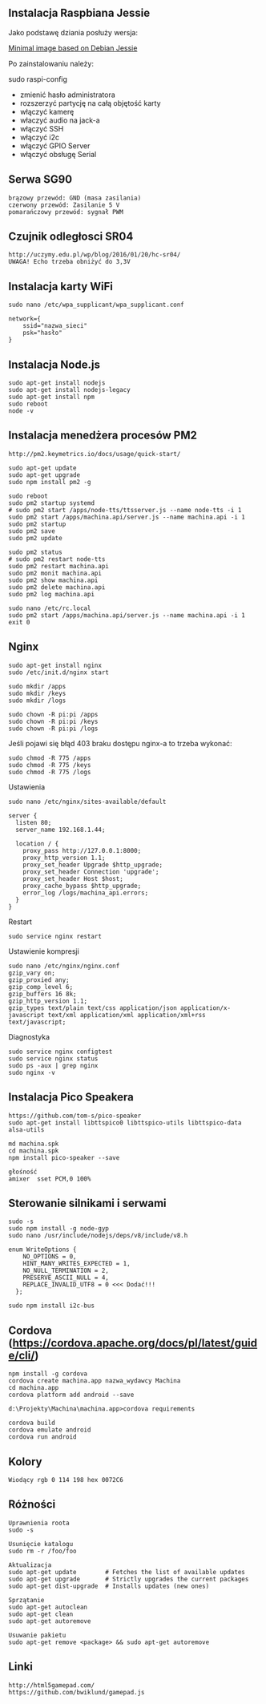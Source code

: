 ## Instalacja Raspbiana Jessie

Jako podstawę dziania posłuży wersja:

[Minimal image based on Debian Jessie](https://www.raspberrypi.org/downloads/raspbian/)

Po zainstalowaniu należy:

sudo raspi-config

- zmienić hasło administratora
- rozszerzyć partycję na całą objętość karty
- włączyć kamerę
- właczyć audio na jack-a
- włączyć SSH
- włączyć i2c
- włączyć GPIO Server
- włączyć obsługę Serial

## Serwa SG90
```
brązowy przewód: GND (masa zasilania)
czerwony przewód: Zasilanie 5 V
pomarańczowy przewód: sygnał PWM
```
## Czujnik odległosci SR04
```
http://uczymy.edu.pl/wp/blog/2016/01/20/hc-sr04/
UWAGA! Echo trzeba obniżyć do 3,3V
```
## Instalacja karty WiFi
```
sudo nano /etc/wpa_supplicant/wpa_supplicant.conf

network={
    ssid="nazwa_sieci"
    psk="hasło"
}
```
## Instalacja Node.js
```
sudo apt-get install nodejs
sudo apt-get install nodejs-legacy
sudo apt-get install npm
sudo reboot
node -v
```
## Instalacja menedżera procesów PM2
```
http://pm2.keymetrics.io/docs/usage/quick-start/

sudo apt-get update
sudo apt-get upgrade
sudo npm install pm2 -g

sudo reboot
sudo pm2 startup systemd
# sudo pm2 start /apps/node-tts/ttsserver.js --name node-tts -i 1
sudo pm2 start /apps/machina.api/server.js --name machina.api -i 1
sudo pm2 startup
sudo pm2 save
sudo pm2 update

sudo pm2 status
# sudo pm2 restart node-tts
sudo pm2 restart machina.api
sudo pm2 monit machina.api
sudo pm2 show machina.api
sudo pm2 delete machina.api
sudo pm2 log machina.api

sudo nano /etc/rc.local
sudo pm2 start /apps/machina.api/server.js --name machina.api -i 1
exit 0

```
## Nginx
```
sudo apt-get install nginx
sudo /etc/init.d/nginx start

sudo mkdir /apps
sudo mkdir /keys
sudo mkdir /logs

sudo chown -R pi:pi /apps
sudo chown -R pi:pi /keys
sudo chown -R pi:pi /logs
```
Jeśli pojawi się błąd 403 braku dostępu nginx-a to trzeba wykonać:
```
sudo chmod -R 775 /apps
sudo chmod -R 775 /keys
sudo chmod -R 775 /logs
```
Ustawienia
```
sudo nano /etc/nginx/sites-available/default

server {
  listen 80;
  server_name 192.168.1.44;

  location / {
    proxy_pass http://127.0.0.1:8000;
    proxy_http_version 1.1;
    proxy_set_header Upgrade $http_upgrade;
    proxy_set_header Connection 'upgrade';
    proxy_set_header Host $host;
    proxy_cache_bypass $http_upgrade;
    error_log /logs/machina_api.errors;
  }
}
```
Restart
```
sudo service nginx restart
```
Ustawienie kompresji
```
sudo nano /etc/nginx/nginx.conf
gzip_vary on;
gzip_proxied any;
gzip_comp_level 6;
gzip_buffers 16 8k;
gzip_http_version 1.1;
gzip_types text/plain text/css application/json application/x-javascript text/xml application/xml application/xml+rss text/javascript;
```
Diagnostyka
```
sudo service nginx configtest
sudo service nginx status
sudo ps -aux | grep nginx
sudo nginx -v
```
## Instalacja Pico Speakera
```
https://github.com/tom-s/pico-speaker
sudo apt-get install libttspico0 libttspico-utils libttspico-data alsa-utils

md machina.spk
cd machina.spk
npm install pico-speaker --save

głośność
amixer  sset PCM,0 100%
```
## Sterowanie silnikami i serwami
```
sudo -s
sudo npm install -g node-gyp
sudo nano /usr/include/nodejs/deps/v8/include/v8.h

enum WriteOptions {
    NO_OPTIONS = 0,
    HINT_MANY_WRITES_EXPECTED = 1,
    NO_NULL_TERMINATION = 2,
    PRESERVE_ASCII_NULL = 4,
    REPLACE_INVALID_UTF8 = 0 <<< Dodać!!!
  };

sudo npm install i2c-bus
```
## Cordova (https://cordova.apache.org/docs/pl/latest/guide/cli/)
```
npm install -g cordova
cordova create machina.app nazwa_wydawcy Machina
cd machina.app
cordova platform add android --save

d:\Projekty\Machina\machina.app>cordova requirements

cordova build
cordova emulate android
cordova run android
```
## Kolory
```
Wiodący rgb 0 114 198 hex 0072C6
```
## Różności
```
Uprawnienia roota
sudo -s

Usunięcie katalogu
sudo rm -r /foo/foo

Aktualizacja
sudo apt-get update        # Fetches the list of available updates
sudo apt-get upgrade       # Strictly upgrades the current packages
sudo apt-get dist-upgrade  # Installs updates (new ones)

Sprzątanie
sudo apt-get autoclean
sudo apt-get clean
sudo apt-get autoremove

Usuwanie pakietu
sudo apt-get remove <package> && sudo apt-get autoremove
```
## Linki
```
http://html5gamepad.com/
https://github.com/bwiklund/gamepad.js
```